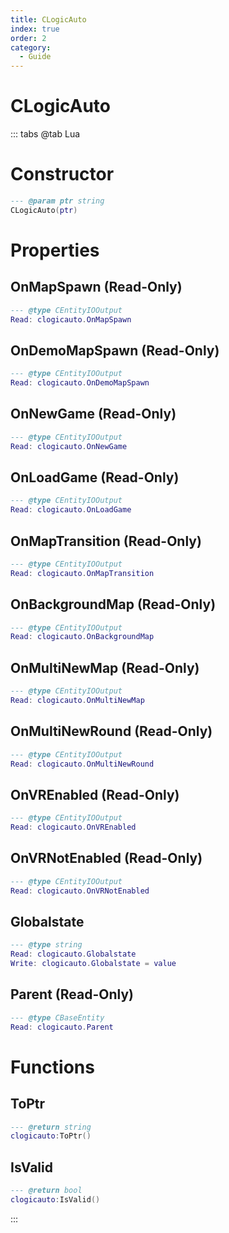 ```yaml
---
title: CLogicAuto
index: true
order: 2
category:
  - Guide
---
```


# CLogicAuto

::: tabs
@tab Lua
# Constructor
```lua
--- @param ptr string
CLogicAuto(ptr)
```
# Properties
## OnMapSpawn (Read-Only)
```lua
--- @type CEntityIOOutput
Read: clogicauto.OnMapSpawn
```
## OnDemoMapSpawn (Read-Only)
```lua
--- @type CEntityIOOutput
Read: clogicauto.OnDemoMapSpawn
```
## OnNewGame (Read-Only)
```lua
--- @type CEntityIOOutput
Read: clogicauto.OnNewGame
```
## OnLoadGame (Read-Only)
```lua
--- @type CEntityIOOutput
Read: clogicauto.OnLoadGame
```
## OnMapTransition (Read-Only)
```lua
--- @type CEntityIOOutput
Read: clogicauto.OnMapTransition
```
## OnBackgroundMap (Read-Only)
```lua
--- @type CEntityIOOutput
Read: clogicauto.OnBackgroundMap
```
## OnMultiNewMap (Read-Only)
```lua
--- @type CEntityIOOutput
Read: clogicauto.OnMultiNewMap
```
## OnMultiNewRound (Read-Only)
```lua
--- @type CEntityIOOutput
Read: clogicauto.OnMultiNewRound
```
## OnVREnabled (Read-Only)
```lua
--- @type CEntityIOOutput
Read: clogicauto.OnVREnabled
```
## OnVRNotEnabled (Read-Only)
```lua
--- @type CEntityIOOutput
Read: clogicauto.OnVRNotEnabled
```
## Globalstate 
```lua
--- @type string
Read: clogicauto.Globalstate
Write: clogicauto.Globalstate = value
```
## Parent (Read-Only)
```lua
--- @type CBaseEntity
Read: clogicauto.Parent
```
# Functions
## ToPtr
```lua
--- @return string
clogicauto:ToPtr()
```
## IsValid
```lua
--- @return bool
clogicauto:IsValid()
```

:::